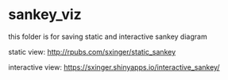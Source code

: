 # sankey_viz
this folder is for saving static and interactive sankey diagram

static view: http://rpubs.com/sxinger/static_sankey

interactive view: https://sxinger.shinyapps.io/interactive_sankey/
